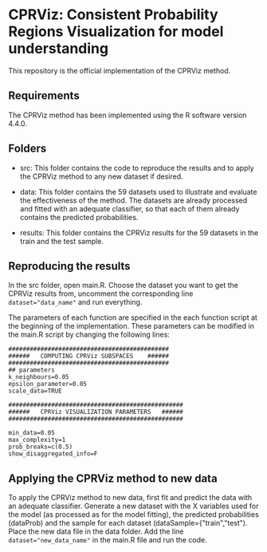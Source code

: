 # CPRViz: Consistent Probability Regions Visualization for model understanding

This repository is the official implementation of the CPRViz method. 


## Requirements

The CPRViz method has been implemented using the R software version 4.4.0.


## Folders

* src: This folder contains the code to reproduce the results and to apply the CPRViz method to any new dataset if desired.

* data: This folder contains the 59 datasets used to illustrate and evaluate the effectiveness of the method. The datasets are already processed and fitted with an adequate classifier, so that each of them already contains the predicted probabilities.

* results: This folder contains the CPRViz results for the 59 datasets in the train and the test sample.



## Reproducing the results

In the src folder, open main.R. Choose the dataset you want to get the CPRViz results from, uncomment the corresponding line ```dataset="data_name"``` and run everything. 


The parameters of each function are specified in the each function script at the beginning of the implementation. These parameters can be modified in the main.R script by changing the following lines:

```
#############################################
######   COMPUTING CPRViz SUBSPACES    ######
#############################################
## parameters
k_neighbours=0.05
epsilon_parameter=0.05
scale_data=TRUE
```

```
#################################################
######   CPRViz VISUALIZATION PARAMETERS   ######
#################################################

min_data=0.05
max_complexity=1
prob_breaks=c(0.5)
show_disaggregated_info=F
```



## Applying the CPRViz method to new data

To apply the CPRViz method to new data, first fit and predict the data with an adequate classifier. Generate a new dataset with the X variables used for the model (as processed as for the model fitting), the predicted probabilities (dataProb) and the sample for each dataset (dataSample={"train","test"\). Place the new data file in the data folder. Add the line ```dataset="new_data_name"``` in the main.R file and run the code. 